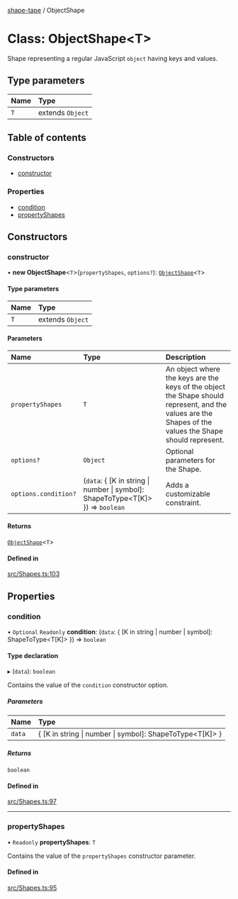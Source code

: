 [shape-tape](../index.md) / ObjectShape

# Class: ObjectShape\<T\>

Shape representing a regular JavaScript `object` having keys and values.

## Type parameters

| Name | Type |
| :------ | :------ |
| `T` | extends `Object` |

## Table of contents

### Constructors

- [constructor](ObjectShape.md#constructor)

### Properties

- [condition](ObjectShape.md#condition)
- [propertyShapes](ObjectShape.md#propertyshapes)

## Constructors

### constructor

• **new ObjectShape**\<`T`\>(`propertyShapes`, `options?`): [`ObjectShape`](ObjectShape.md)\<`T`\>

#### Type parameters

| Name | Type |
| :------ | :------ |
| `T` | extends `Object` |

#### Parameters

| Name | Type | Description |
| :------ | :------ | :------ |
| `propertyShapes` | `T` | An object where the keys are the keys of the object the Shape should represent, and the values are the Shapes of the values the Shape should represent. |
| `options?` | `Object` | Optional parameters for the Shape. |
| `options.condition?` | (`data`: \{ [K in string \| number \| symbol]: ShapeToType\<T[K]\> }) => `boolean` | Adds a customizable constraint. |

#### Returns

[`ObjectShape`](ObjectShape.md)\<`T`\>

#### Defined in

[src/Shapes.ts:103](https://github.com/paulbarmstrong/shape-tape/blob/main/src/Shapes.ts#L103)

## Properties

### condition

• `Optional` `Readonly` **condition**: (`data`: \{ [K in string \| number \| symbol]: ShapeToType\<T[K]\> }) => `boolean`

#### Type declaration

▸ (`data`): `boolean`

Contains the value of the `condition` constructor option.

##### Parameters

| Name | Type |
| :------ | :------ |
| `data` | \{ [K in string \| number \| symbol]: ShapeToType\<T[K]\> } |

##### Returns

`boolean`

#### Defined in

[src/Shapes.ts:97](https://github.com/paulbarmstrong/shape-tape/blob/main/src/Shapes.ts#L97)

___

### propertyShapes

• `Readonly` **propertyShapes**: `T`

Contains the value of the `propertyShapes` constructor parameter.

#### Defined in

[src/Shapes.ts:95](https://github.com/paulbarmstrong/shape-tape/blob/main/src/Shapes.ts#L95)
